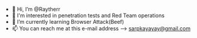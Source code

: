 - 👋 Hi, I’m @Raytherr
- 👀 I'm interested in penetration tests and Red Team operations
- 🌱 I’m currently learning Browser Attack(Beef)
- 📫 You can reach me at this e-mail address --> sarpkayayay@gmail.com

<!---
Raytherr/Raytherr is a ✨ special ✨ repository because its `README.md` (this file) appears on your GitHub profile.
You can click the Preview link to take a look at your changes.
--->
